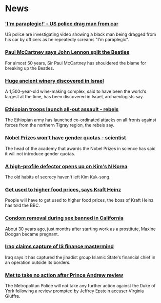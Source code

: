 # News
### ['I'm paraplegic!' - US police drag man from car](https://www.bbc.com/news/world-us-canada-58869865)
US police are investigating video showing a black man being dragged from his car by officers as he repeatedly screams "I'm paraplegic".
### [Paul McCartney says John Lennon split the Beatles](https://www.bbc.com/news/entertainment-arts-58868557)
For almost 50 years, Sir Paul McCartney has shouldered the blame for breaking up the Beatles.
### [Huge ancient winery discovered in Israel](https://www.bbc.com/news/world-middle-east-58876369)
A 1,500-year-old wine-making complex, said to have been the world's largest at the time, has been discovered in Israel, archaeologists say.
### [Ethiopian troops launch all-out assault - rebels](https://www.bbc.com/news/world-africa-58869970)
The Ethiopian army has launched co-ordinated attacks on all fronts against forces from the northern Tigray region, the rebels say.
### [Nobel Prizes won't have gender quotas - scientist](https://www.bbc.com/news/world-europe-58875152)
The head of the academy that awards the Nobel Prizes in science has said it will not introduce gender quotas.
### [A high-profile defector opens up on Kim's N Korea](https://www.bbc.com/news/world-asia-58838834)
The old habits of secrecy haven't left Kim Kuk-song.
### [Get used to higher food prices, says Kraft Heinz](https://www.bbc.com/news/business-58847275)
People will have to get used to higher food prices, the boss of Kraft Heinz has told the BBC.
### [Condom removal during sex banned in California](https://www.bbc.com/news/world-us-canada-58848000)
About 30 years ago, just months after starting work as a prostitute, Maxine Doogan became pregnant. 
### [Iraq claims capture of IS finance mastermind](https://www.bbc.com/news/world-middle-east-58868803)
Iraq says it has captured the jihadist group Islamic State's financial chief in an operation outside its borders.
### [Met to take no action after Prince Andrew review](https://www.bbc.com/news/uk-58866108)
The Metropolitan Police will not take any further action against the Duke of York following a review prompted by Jeffrey Epstein accuser Virginia Giuffre.
